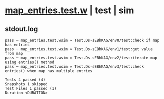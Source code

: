 # [map_entries.test.w](../../../../../examples/tests/valid/map_entries.test.w) | test | sim

## stdout.log
```log
pass ─ map_entries.test.wsim » Test.Ds-sEBhKAG/env0/test:check if map has entries                     
pass ─ map_entries.test.wsim » Test.Ds-sEBhKAG/env1/test:get value from map                           
pass ─ map_entries.test.wsim » Test.Ds-sEBhKAG/env2/test:iterate map using entries() method           
pass ─ map_entries.test.wsim » Test.Ds-sEBhKAG/env3/test:check entries() when map has multiple entries

Tests 4 passed (4)
Snapshots 1 skipped
Test Files 1 passed (1)
Duration <DURATION>
```

